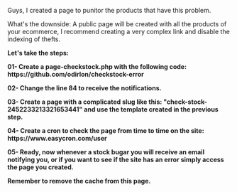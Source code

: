 <p>
Guys, I created a page to punitor the products that have this problem.
</p><p>
What's the downside: A public page will be created with all the products of your ecommerce, I recommend creating a very complex link and disable the indexing of thefts.
</p><p>
<b>Let's take the steps:<b>
</p><p>
01- Create a page-checkstock.php with the following code: https://github.com/odirlon/checkstock-error
</p><p>
02- Change the line 84 to receive the notifications.
</p><p>
03- Create a page with a complicated slug like this: "check-stock-2452233213321653441" and use the template created in the previous step.
</p><p>
04- Create a cron to check the page from time to time on the site: https://www.easycron.com/user
</p><p>
05- Ready, now whenever a stock bugar you will receive an email notifying you, or if you want to see if the site has an error simply access the page you created.
</p><p>
Remember to remove the cache from this page.
</p>
